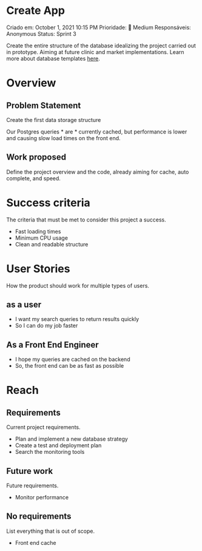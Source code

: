 # Create App

Criado em: October 1, 2021 10:15 PM
Prioridade: 🧀 Medium
Responsáveis: Anonymous
Status: Sprint 3

Create the entire structure of the database idealizing the project carried out in prototype. Aiming at future clinic and market implementations. Learn more about database templates [here](https://www.notion.so/Database-templates-454ed5ab5bd24226b58d176697bd7e10).

# Overview

## Problem Statement

Create the first data storage structure

Our Postgres queries * are * currently cached, but performance is lower and causing slow load times on the front end.

## Work proposed

Define the project overview and the code, already aiming for cache, auto complete, and speed.

# Success criteria

The criteria that must be met to consider this project a success.

- Fast loading times
- Minimum CPU usage
- Clean and readable structure

# User Stories

How the product should work for multiple types of users.

## as a user

- I want my search queries to return results quickly
- So I can do my job faster

## As a Front End Engineer

- I hope my queries are cached on the backend
- So, the front end can be as fast as possible

# Reach

## Requirements

Current project requirements.

- Plan and implement a new database strategy
- Create a test and deployment plan
- Search the monitoring tools

## Future work

Future requirements.

- Monitor performance

## No requirements

List everything that is out of scope.

- Front end cache